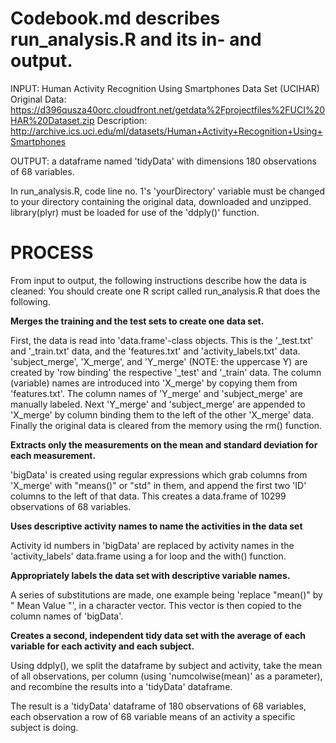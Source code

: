 Codebook.md describes run_analysis.R and its in- and output.
========
INPUT: Human Activity Recognition Using Smartphones Data Set (UCIHAR)
Original Data: https://d396qusza40orc.cloudfront.net/getdata%2Fprojectfiles%2FUCI%20HAR%20Dataset.zip 
Description: http://archive.ics.uci.edu/ml/datasets/Human+Activity+Recognition+Using+Smartphones

OUTPUT: a dataframe named 'tidyData' with dimensions 180 observations of 68 variables.

In run_analysis.R, code line no. 1's 'yourDirectory' variable must be changed to your directory containing the original data, downloaded and unzipped. library(plyr) must be loaded for use of the 'ddply()' function.


PROCESS
========
From input to output, the following instructions describe how the data is cleaned:
You should create one R script called run_analysis.R that does the following.

**Merges the training and the test sets to create one data set.**

First, the data is read into 'data.frame'-class objects. This is the '_test.txt' and '_train.txt' data, and the 'features.txt' and 'activity_labels.txt' data.
'subject_merge', 'X_merge', and 'Y_merge' (NOTE: the uppercase Y) are created by 'row binding' the respective '_test' and '_train' data.
The column (variable) names are introduced into 'X_merge' by copying them from 'features.txt'. The column names of 'Y_merge' and 'subject_merge' are manually labeled.
Next 'Y_merge' and 'subject_merge' are appended to 'X_merge' by column binding them to the left of the other 'X_merge' data.
Finally the original data is cleared from the memory using the rm() function.
	
**Extracts only the measurements on the mean and standard deviation for each measurement.** 

'bigData' is created using regular expressions which grab columns from 'X_merge' with "means()" or "std" in them, and append the first two 'ID' columns to the left of that data. This creates a data.frame of 10299 observations of 68 variables.
	
**Uses descriptive activity names to name the activities in the data set**

Activity id numbers in 'bigData' are replaced by activity names in the 'activity_labels' data.frame using a for loop and the with() function.
	
**Appropriately labels the data set with descriptive variable names.** 

A series of substitutions are made, one example being 'replace "mean()" by " Mean Value "', in a character vector.
This vector is then copied to the column names of 'bigData'.
	
**Creates a second, independent tidy data set with the average of each variable for each activity and each subject.** 

Using ddply(), we split the dataframe by subject and activity, take the mean of all observations, per column (using 'numcolwise(mean)' as a parameter), and recombine the results into a 'tidyData' dataframe.
	

The result is a 'tidyData' dataframe of 180 observations of 68 variables, each observation a row of 68 variable means of an activity a specific subject is doing.
